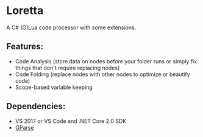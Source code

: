 # Loretta
A C# (G)Lua code processor with some extensions.

## Features:
- Code Analysis (store data on nodes before your folder runs or simply fix things that don't require replacing nodes)
- Code Folding (replace nodes with other nodes to optimize or beautify code)
- Scope-based variable keeping

## Dependencies:
- VS 2017 or VS Code and .NET Core 2.0 SDK
- [GParse](https://github.com/GGG-KILLER/GParse)
